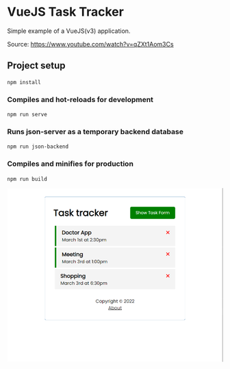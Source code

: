 # VueJS Task Tracker

Simple example of a VueJS(v3) application.

Source: https://www.youtube.com/watch?v=qZXt1Aom3Cs

## Project setup
```
npm install
```

### Compiles and hot-reloads for development
```
npm run serve
```

### Runs json-server as a temporary backend database
```
npm run json-backend
```

### Compiles and minifies for production
```
npm run build
```

![Task Tracker Image](repo-img.png "App Image")